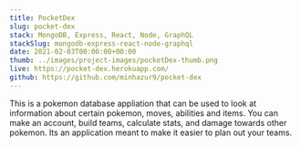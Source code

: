 ```yaml
---
title: PocketDex
slug: pocket-dex
stack: MongoDB, Express, React, Node, GraphQL
stackSlug: mongodb-express-react-node-graphql
date: 2021-02-03T00:00:00+00:00
thumb: ../images/project-images/pocketDex-thumb.png
live: https://pocket-dex.herokuapp.com/
github: https://github.com/minhazur9/pocket-dex
---
```


This is a pokemon database appliation that can be used to look at information about certain pokemon, moves, abilities and items. You can make an account, build teams, calculate stats, and damage towards other pokemon. Its an application meant to make it easier to plan out your teams. 

